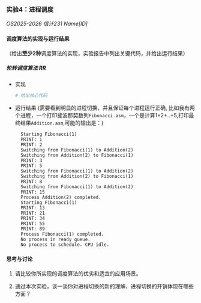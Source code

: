 ### 实验4：进程调度
*OS2025-2026 信计231 Name[ID]*

#### 调度算法的实现与运行结果
（给出**至少2种**调度算法的实现，实验报告中列出关键代码，并给出运行结果）
##### 轮转调度算法 RR
+ 实现
  ```py
  # 给出核心代码
  ```
+ 运行结果
  (需要看到明显的进程切换，并且保证每个进程运行正确, 比如我有两个进程，一个打印斐波那契数列`Fibonacci.asm`，一个是计算1+2+..+5,打印最终结果`Addition.asm`,可能的输出是：)
  ```
    Starting Fibonacci(1)
    PRINT: 1
    PRINT: 2
    Switching from Fibonacci(1) to Addition(2)
    Switching from Addition(2) to Fibonacci(1)
    PRINT: 3
    PRINT: 5
    Switching from Fibonacci(1) to Addition(2)
    Switching from Addition(2) to Fibonacci(1)
    PRINT: 8
    Switching from Fibonacci(1) to Addition(2)
    PRINT: 15
    Process Addition(2) completed.
    Starting Fibonacci(1)
    PRINT: 13
    PRINT: 21
    PRINT: 34
    PRINT: 55
    PRINT: 89
    Process Fibonacci(1) completed.
    No process in ready queue.
    No process to schedule. CPU idle.  
  ```

#### 思考与讨论
1. 请比较你所实现的调度算法的优劣和适宜的应用场景。


2. 通过本次实验，谈一谈你对进程切换的新的理解，进程切换的开销体现在哪些方面？ 

  
  